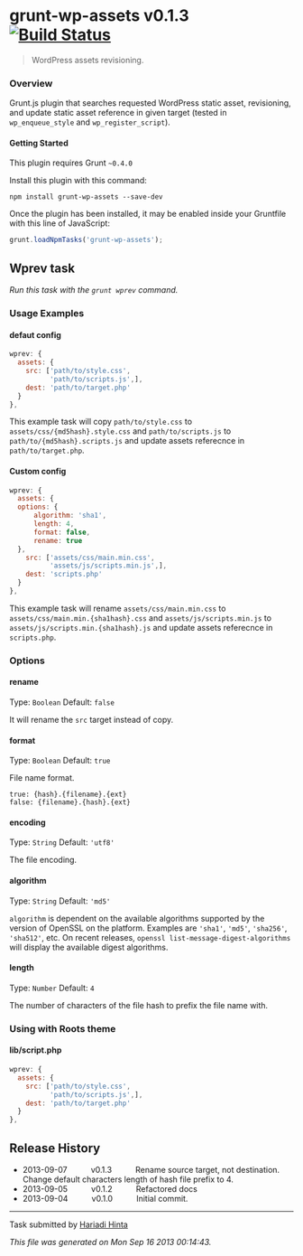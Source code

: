 # grunt-wp-assets v0.1.3 [![Build Status](https://travis-ci.org/hariadi/grunt-wp-assets.png?branch=master)](https://travis-ci.org/hariadi/grunt-wp-assets)

> WordPress assets revisioning.

### Overview

Grunt.js plugin that searches requested WordPress static asset, revisioning, and update static asset reference in given target (tested in `wp_enqueue_style` and `wp_register_script`).


#### Getting Started
This plugin requires Grunt `~0.4.0`

Install this plugin with this command:

```shell
npm install grunt-wp-assets --save-dev
```

Once the plugin has been installed, it may be enabled inside your Gruntfile with this line of JavaScript:

```js
grunt.loadNpmTasks('grunt-wp-assets');
```



## Wprev task
_Run this task with the `grunt wprev` command._

  ### Usage Examples

#### defaut config


```javascript
wprev: {
  assets: {
    src: ['path/to/style.css',
          'path/to/scripts.js',],
    dest: 'path/to/target.php'
  }
},

```

This example task will copy `path/to/style.css` to `assets/css/{md5hash}.style.css` and `path/to/scripts.js` to `path/to/{md5hash}.scripts.js` and update assets referecnce in `path/to/target.php`.

#### Custom config


```javascript
wprev: {
  assets: {
  options: {
      algorithm: 'sha1',
      length: 4,
      format: false,
      rename: true
  },
    src: ['assets/css/main.min.css',
          'assets/js/scripts.min.js',],
    dest: 'scripts.php'
  }
},

```

This example task will rename `assets/css/main.min.css` to `assets/css/main.min.{sha1hash}.css` and `assets/js/scripts.min.js` to `assets/js/scripts.min.{sha1hash}.js` and update assets referecnce in `scripts.php`.
### Options

#### rename

Type: `Boolean`
Default: `false`

It will rename the `src` target instead of copy.

#### format

Type: `Boolean`
Default: `true`

File name format.
```
true: {hash}.{filename}.{ext}
false: {filename}.{hash}.{ext}
```

#### encoding

Type: `String`
Default: `'utf8'`

The file encoding.

#### algorithm

Type: `String`
Default: `'md5'`

`algorithm` is dependent on the available algorithms supported by the version of OpenSSL on the platform. Examples are `'sha1'`, `'md5'`, `'sha256'`, `'sha512'`, etc. On recent releases, `openssl list-message-digest-algorithms` will display the available digest algorithms.

#### length

Type: `Number`
Default: `4`

The number of characters of the file hash to prefix the file name with.

### Using with Roots theme

#### lib/script.php


```javascript
wprev: {
  assets: {
    src: ['path/to/style.css',
          'path/to/scripts.js',],
    dest: 'path/to/target.php'
  }
},

```



## Release History

 * 2013-09-07   v0.1.3   Rename source target, not destination. Change default characters length of hash file prefix to 4.
 * 2013-09-05   v0.1.2   Refactored docs
 * 2013-09-04   v0.1.0   Initial commit.

---

Task submitted by [Hariadi Hinta](http://hariadi.org/)

*This file was generated on Mon Sep 16 2013 00:14:43.*
